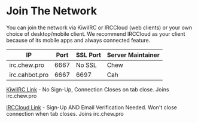 # Join The Network

You can join the network via KiwiIRC or IRCCloud (web clients) or your own choice of desktop/mobile client. We recommend IRCCloud as your client because of its mobile apps and always connected feature.

IP             | Port | SSL Port | Server Maintainer
-------------- | ---- | -------- | -----------------
irc.chew.pro   | 6667 | No SSL   | Chew
irc.cahbot.pro | 6667 | 6697     | Cah

[KiwiIRC Link](http://chewcraft.github.io/IRC/webchat) - No Sign-Up, Connection Closes on tab close. Joins irc.chew.pro

[IRCCloud Link](https://www.irccloud.com/invite?channel=%23lobby&hostname=irc.chew.pro&port=6667) - Sign-Up AND Email Verification Needed. Won't close connection when tab closes. Joins irc.chew.pro
